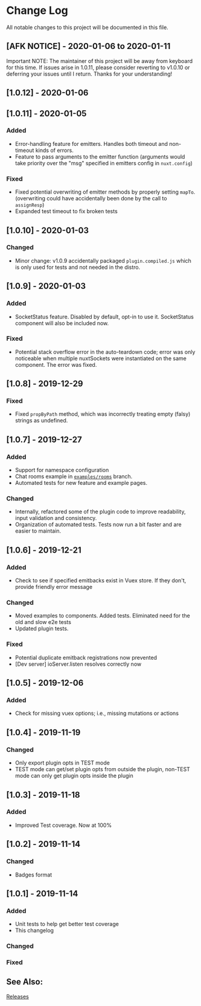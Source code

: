 
# Change Log
All notable changes to this project will be documented in this file.

## [AFK NOTICE] - 2020-01-06 to 2020-01-11
Important NOTE: The maintainer of this project will be away from keyboard for this time. If issues arise in 1.0.11, please consider reverting to v1.0.10 or deferring your issues until I return. Thanks for your understanding!

## [1.0.12] - 2020-01-06

## [1.0.11] - 2020-01-05
### Added
- Error-handling feature for emitters. Handles both timeout and non-timeout kinds of errors.
- Feature to pass arguments to the emitter function (arguments would take priority over the "msg" specified in emitters config in `nuxt.config`)

### Fixed
- Fixed potential overwriting of emitter methods by properly setting `mapTo`. (overwriting could have accidentally been done by the call to `assignResp`) 
- Expanded test timeout to fix broken tests

## [1.0.10] - 2020-01-03
### Changed
- Minor change: v1.0.9 accidentally packaged `plugin.compiled.js` which is only used for tests and not needed in the distro. 

## [1.0.9] - 2020-01-03
### Added
- SocketStatus feature. Disabled by default, opt-in to use it. SocketStatus component will also be included now.

### Fixed
- Potential stack overflow error in the auto-teardown code; error was only noticeable when multiple nuxtSockets were instantiated on the same component. The error was fixed.

## [1.0.8] - 2019-12-29
### Fixed
- Fixed `propByPath` method, which was incorrectly treating empty (falsy) strings as undefined. 

## [1.0.7] - 2019-12-27

### Added
- Support for namespace configuration
- Chat rooms example in [`examples/rooms`](https://github.com/richardeschloss/nuxt-socket-io/tree/examples/rooms) branch.
- Automated tests for new feature and example pages.

### Changed
- Internally, refactored some of the plugin code to improve readability, input validation and consistency.
- Organization of automated tests. Tests now run a bit faster and are easier to maintain.

## [1.0.6] - 2019-12-21

### Added
- Check to see if specified emitbacks exist in Vuex store. If they don't, provide friendly error message

### Changed
- Moved examples to components. Added tests. Eliminated need for the old and slow e2e tests
- Updated plugin tests.

### Fixed

- Potential duplicate emitback registrations now prevented
- [Dev server] ioServer.listen resolves correctly now

## [1.0.5] - 2019-12-06

### Added

- Check for missing vuex options; i.e., missing mutations or actions

## [1.0.4] - 2019-11-19

### Changed

- Only export plugin opts in TEST mode
- TEST mode can get/set plugin opts from outside the plugin, non-TEST mode can only get plugin opts inside the plugin

## [1.0.3] - 2019-11-18

### Added

- Improved Test coverage. Now at 100%

## [1.0.2] - 2019-11-14

### Changed

- Badges format

## [1.0.1] - 2019-11-14
   
### Added

- Unit tests to help get better test coverage
- This changelog

### Changed
   
### Fixed


## See Also:

[Releases](https://github.com/richardeschloss/nuxt-socket-io/releases) 
